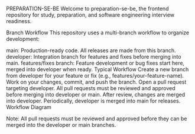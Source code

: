 PREPARATION-SE-BE
Welcome to preparation-se-be, the frontend repository for study, preparation, and software engineering interview readiness.

Branch Workflow
This repository uses a multi-branch workflow to organize development:

main: Production-ready code. All releases are made from this branch.
developer: Integration branch for features and fixes before merging into main.
features/fixes branch: Feature development or bug fixes start here, merged into developer when ready.
Typical Workflow
Create a new branch from developer for your feature or fix (e.g., features/your-feature-name).
Work on your changes, commit, and push the branch.
Open a pull request targeting developer.
All pull requests must be reviewed and approved before merging into developer or main.
After review, changes are merged into developer.
Periodically, developer is merged into main for releases.
Workflow Diagram

Note:
All pull requests must be reviewed and approved before they can be merged into the developer or main branches.
